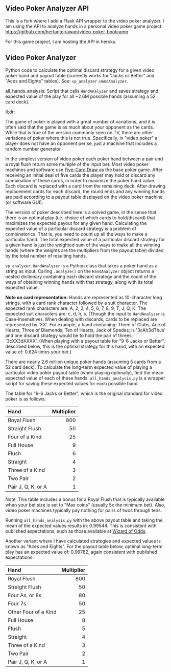 ## Video Poker Analyzer API

This is a fork where I add a Flask API wrapper to the video poker analyzer.
I am using the API to analyze hands in a personal video poker game project.
https://github.com/hertantoirawan/video-poker-bootcamp

For this game project, I am hosting the API in heroku.

## Video Poker Analyzer

Python code to calculate the optimal discard strategy for a given video poker hand and payout table (currently works for "Jacks or Better" and "Aces and Eights" tables). See: `vp_analyzer.HandAnalyzer`.

all_hands_analysis: Script that calls `HandAnalyzer` and saves strategy and expected value of the play for all ~2.6M possible hands (assuming a 52 card deck).

tl;dr:

The game of poker is played with a great number of variations, and it is often said that the game is as much about your opponent as the cards. While that is true of the version commonly seen on TV, there are other variations of poker where this is not true. Specifically, in "video poker" a player does not have an opponent per se, just a machine that includes a random number generator.

In the simplest version of video poker each poker hand between a pair and a royal flush return some multiple of the input bet. Most video poker machines and software use [Five-Card Draw](https://en.wikipedia.org/wiki/Five-card_draw) as the base poker game. After receiving an initial deal of five cards the player may hold or discard any combination of these cards, in order to maximize the poker hand value. Each discard is replaced with a card from the remaining deck. After drawing replacement cards for each discard, the round ends and any winning hands are paid according to a payout table displayed on the video poker machine (or software GUI).

The version of poker described here is a solved game, in the sense that there is an optimal play (i.e. choice of which cards to hold/discard) that maximizes the expected payout for any given hand. Calculating the expected value of a particular discard strategy is a problem of combinatorics. That is, you need to count up all the ways to make a particular hand. The total expected value of a particular discard strategy for a given hand is just the weighted sum of the ways to make all the winning hands (where the weights are the multipliers from the payout table) divided by the total number of resulting hands.

`vp_analyzer.HandAnalyzer` is a Python class that takes a poker hand as a string as input. Calling `.analyze()` on the `HandAnalyzer` object returns a nested dictionary containing each discard strategy and the count of the ways of obtaining winning hands with that strategy, along with its total expected value.

**Note on card representation:** Hands are represented as 10-character long strings, with a card rank character followed by a suit character. The expected rank characters are: A, 2, 3, 4, 5, 6, 7, 8, 9, T, J, Q, K. The expected suit characters are: c, d, h, s. (Though the input to `HandAnalyzer` is Case-Insensitive). When dealing with discards, cards to be replaced are represented by 'XX'. For example, a hand containing: Three of Clubs, Ace of Hearts, Three of Diamonds, Ten of Hearts, Jack of Spades; is '3cAh3dThJs' and one discard strategy would be to hold the pair of threes: '3cXX3dXXXX'. (When playing with a payout table for "9-6 Jacks or Better", described below, this is the optimal strategy for this hand, with an expected value of: 0.824 times your bet.)

There are nearly 2.6 million unique poker hands (assuming 5 cards from a 52 card deck). To calculate the long-term expected value of playing a particular video poker payout table (when playing optimally), find the mean expected value of each of these hands. `all_hands_analysis.py` is a wrapper script for saving these expected values for each possible hand.

The table for "9-6 Jacks or Better", which is the original standard for video poker is as follows:

| Hand               | Multiplier |
| :----------------- | ---------: |
| Royal Flush        |        800 |
| Straight Flush     |         50 |
| Four of a Kind     |         25 |
| Full House         |          9 |
| Flush              |          6 |
| Straight           |          4 |
| Three of a Kind    |          3 |
| Two Pair           |          2 |
| Pair J, Q, K, or A |          1 |

Note: This table includes a bonus for a Royal Flush that is typically available when your bet size is set to "Max coins" (usually 5x the minimum bet). Also, video poker machines typically pay nothing for pairs of twos through tens.

Running `all_hands_analysis.py` with the above payout table and taking the mean of the expected values results in: 0.99544. This is consistent with published expectations, such as those available at [Wizard of Odds](https://wizardofodds.com/games/video-poker/).

Another variant where I have calculated strategies and expected values is known as "Aces and Eights". For the payout table below, optimal long-term play has an expected value of: 0.99782, again consistent with published expectations.

| Hand                 | Multiplier |
| :------------------- | ---------: |
| Royal Flush          |        800 |
| Straight Flush       |         50 |
| Four As, or 8s       |         80 |
| Four 7s              |         50 |
| Other Four of a Kind |         25 |
| Full House           |          8 |
| Flush                |          5 |
| Straight             |          4 |
| Three of a Kind      |          3 |
| Two Pair             |          2 |
| Pair J, Q, K, or A   |          1 |
